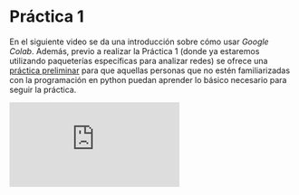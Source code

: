# Práctica 1 

<!-- TODO: Se puede realizar una explicación general de que son los notebooks y luego explicar que estos se pueden usar de diferentes formas: Colab, Jupyyer notebook, Biner -->

En el siguiente video se da una introducción sobre cómo usar _Google Colab_. Además, previo a realizar la Práctica 1 (donde ya estaremos utilizando paqueterías específicas para  analizar redes) se ofrece una [práctica preliminar](primeros_pasos_python_notebook.ipynb) para que aquellas personas que no estén familiarizadas con la programación en python puedan aprender lo básico necesario para seguir la práctica. 

<div class="iframe-container-out">
	<div class="iframe-container-in">
		<iframe src="https://www.youtube.com/embed/oe2gj506Ct4" title="YouTube video player" frameborder="0" allow="accelerometer; autoplay; clipboard-write; encrypted-media; gyroscope; picture-in-picture" allowfullscreen></iframe>
	</div>
</div>